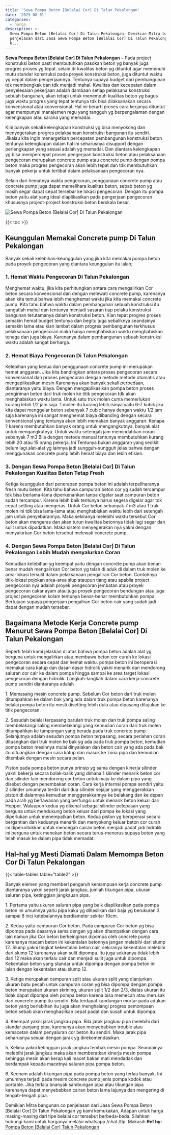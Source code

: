 ```yaml
---
title: 'Sewa Pompa Beton [Belalai Cor] Di Talun Pekalongan'
date: '2025-08-01'
categories:
  - harga
description: >-
  Sewa Pompa Beton [Belalai Cor] Di Talun Pekalongan. Demikian Mitra bangunan.co
  penjelasan dari Jasa Sewa Pompa Beton [Belalai Cor] Di Talun Pekalongan yg
  k...
---
```


**Sewa Pompa Beton \[Belalai Cor\] Di Talun Pekalongan** – Pada project konstruksi beton pasti membutuhkan pasokan beton yg banyak juga progres proses yg tepat. selain dr kwalitas beton yg dituntut agar memenuhi mutu standar konstruksi pada proyek konstruksi beton, juga dituntut waktu yg cepat dalam pengerjaannya. Tentunya supaya budget dari pembangunan tdk membengkak dan tdk menjadi mahal. Kwalitas dan kecepatan dalam penyelesaian pekerjaan adalah dambaan setiap pelaksana konstruksi sebuah bangunan, akan tetapi untuk menempuh kualitas beton yg bagus juga waktu progres yang tepat tentunya tdk bisa dilaksanakan secara konvensional atau konvensional. Hal ini berarti proses cara kerjanya dituntut agar mempunyai manajemen regu yang tangguh yg berpengalaman dengan kelengkapan atau sarana yang memadai.

Kini banyak sekali kelengkapan konstruksi yg bisa menyokong dan menyegerakan progres pelaksanaan konstruksi bangunan itu sendiri. Jikalau kita ingin menargetkan percepatan pembangunan konstruksi beton tentunya kelengkapan dalam hal ini seharusnya disupport dengan perlengkapan yang sesuai adalah yg memadai. Dan diantara kelengkapan yg bisa mempercepat proses pengerjaan konstruksi beton atau pelaksanaan pengecoran merupakan concrete pump atau concrete pump dengan pompa beton maka progres pengecoran akan lebih tepat dan tdk membutuhkan banyak pekerja untuk terlibat dalam pelaksanaan pengecoran nya.

Selain dari hematnya waktu pengecoran, penggunaan concrete pump atau concrete pump juga dapat memelihara kualitas beton, sebab beton yg masih segar dapat cepat tersebar ke lokasi pengecoran. Dengan itu pompa beton yaitu alat yang ideal diaplikasikan pada pengerjaan pengecoran khususnya project-project konstruksi beton berskala besar.

![Sewa Pompa Beton [Belalai Cor] Di Talun Pekalongan](/images/sewa-concrete-pump-19.png)

{{< toc >}}

## Keunggulan Memakai Concrete pump Di Talun Pekalongan

Banyak sekali kelebihan-keunggulan yang jika kita memakai pompa beton pada proyek pengecoran yang diantara keunggulan itu ialah;

### 1\. Hemat Waktu Pengecoran Di Talun Pekalongan

Menghemat waktu, jika kita perhitungkan antara cara mengalirkan Cor beton secara konvensional dan dengan melewati concrete pump, karenanya akan kita temui bahwa lebih menghemat waktu jika kita memakai concrete pump. Kita tahu bahwa waktu dalam pembangunan sebuah konstruksi itu sangatlah mahal dan tentunya menjadi sasaran tiap pelaku konstruksi bangunan terutamanya dalam konstruksi beton. Kian tepat progres proses semakin hemat budget tentunya dan begitu juga sebaliknya seandainya semakin lama atau kian lambat dalam progres pembangunan terkhusus pelaksanaan pengecoran maka hanya menghabiskan waktu menghabiskan tenaga dan juga biaya. Karenanya dalam pembangunan sebuah konstruksi waktu adalah sangat berharga.

### 2\. Hemat Biaya Pengecoran Di Talun Pekalongan

Kelebihan yang kedua dari penggunaan concrete pump ini merupakan hemat anggaran. Jika kita bandingkan antara proses pengecoran secara konvensional dan proses pengecoran dengan metode metode otomatis atau mengaplikasikan mesin Karenanya akan banyak sekali perbedaan, diantaranya yaitu biaya. Dengan mengaplikasikan pompa beton proses pengiriman beton dari truk molen ke titik pengecoran tdk akan menghabiskan waktu lama. Untuk satu truk molen cuma memerlukan kurang lebih 1/2 jam saja. 1 molen itu kurang lebih isinya yaitu 6-7 kubik jika kita dapat menggelar beton sebanyak 7 cubic hanya dengan waktu 1/2 jam saja karenanya ini sangat menghemat biaya dibanding dengan secara konvensional yang tentunya akan lebih memakan banyak anggaran. Kenapa ? karena membutuhkan banyak orang untuk mengangkutnya, banyak alat untuk mengangkutnya. Untuk waktu setengah jam memindahkan coran sebanyak 7 m3 Bila dengan metode manual tentunya membutuhkan kurang lebih 20 atau 15 orang pekerja. Ini Tentunya bukan anggaran yang sedikit belum lagi alat-alat yg lainnya jadi sungguh-sungguh jelas bahwa dengan menggunakan concrete pump lebih hemat biaya dan lebih efisien.

### 3\. Dengan Sewa Pompa Beton \[Belalai Cor\] Di Talun Pekalongan Kualitas Beton Tetap Fresh

Ketiga keunggulan dari penerapan pompa beton ini adalah terpeliharanya fresh mutu beton. Kita tahu bahwa campuran beton cor yg sudah tercampur tdk bisa berlama-lama diperkenankan tanpa digelar saat campuran beton sudah tercampur. Karena lebih baik tentunya harus segera digelar agar tdk cepat setting atau mengeras. Untuk Cor beton sebanyak 7 m3 atau 1 truk molen ini tdk bisa lama-lama atau menghabiskan waktu lebih dari setengah jam untuk penyebarannya. Maka sekiranya melebihi waktu tersebut Cor beton akan mengeras dan akan turun kwalitas betonnya tidak lagi segar dan sulit untuk dipadatkan. Maka sistem menyegerakan nya yakni dengan menyalurkan Cor beton tersebut melewati concrete pump.

### 4\. Dengan Sewa Pompa Beton \[Belalai Cor\] Di Talun Pekalongan Lebih Mudah menyalurkan Coran

Kemudian kelebihan yg keempat yaitu dengan concrete pump akan benar-benar mudah mengalirkan Cor beton yg telah di aduk di dalam truk molen ke area-lokasi tersulit dalam pelaksanaan pengaliran Cor beton. Contohnya titik-lokasi pojokan area-area slup ataupun tiang atau apabila project pengecoran nya adalah proyek pengecoran jembatan atau proyek pengecoran cakar ayam atau juga proyek pengecoran bendungan atau juga project pengecoran kolam tentunya benar-benar membutuhkan pompa. Bertujuan supaya pengerjaan pengaliran Cor beton cair yang sudah jadi dapat dengan mudah tersebar.

## Bagaimana Metode Kerja Concrete pump Menurut Sewa Pompa Beton \[Belalai Cor\] Di Talun Pekalongan

Seperti telah kami jelaskan di atas bahwa pompa beton adalah alat yg berguna untuk mengalirkan atau membawa beton cor curah ke lokasi pengecoran secara cepat dan hemat waktu. pompa beton ini beroperasi memakai cara katup dan dasar-dasar hidrolik yakni menarik dan mendorong saluran cor cair ke dalam pompa hingga sampai ke area target lokasi pengecoran dengan hidrolik. Langkah-langkah dalam cara kerja concrete pump sendiri diantaranya adalah

1\. Memasang mesin concrete pump. Sebelum Cor beton dari truk molen ditumpahkan ke dalam bak yang ada dalam truk pompa beton karenanya belalai pompa beton itu mesti disetting lebih dulu atau dipasang ditujukan ke titik pengecoran.

2\. Sesudah belalai terpasang barulah truk molen dan truk pompa saling membelakangi saling membelakangi yang kemudian coran dari truk molen ditumpahkan ke tampungan yang berada pada truk concrete pump. Selanjutnya adalah sesudah pompa beton terpasang, secara perlahan coran dituangkan dari truk molen ke bak yg ada pada truk pompa beton, kemudian pompa beton mesinnya mulai dinyalakan dan beton cair yang ada pada bak itu dituangkan dengan cara katup dan masuk ke zona pipa dan kemudian ditembak dengan mesin secara pelan.

Piston pada pompa beton punya prinsip yg sama dengan kinerja silinder yakni bekerja secara bolak-balik yang dimana 1 silinder menarik beton cor dan silinder lain mendorong cor beton untuk maju ke dalam pipa yang disebut dengan penembakan coran. Cara kerja internal pompa sendiri yaitu 2 silinder umumnya terdiri dari dua silinder sejajar yang menggerakkan piston di dalamnya kemudian menggerakkannya ke belakang dan ke depan pada arah yg berlawanan yang berfungsi untuk menarik beton keluar dari Hopper. Walaupun kedua yg dikenal sebagai silinder pelepasan yang berguna untuk mendukung beton keluar dari pompa ke lokasi yang diperlukan untuk menempatkan beton. Kedua piston yg beroperasi secara bergantian dan keduanya menarik dan menyokong keluar beton cor curah ini diperuntukkan untuk mencegah cairan beton menjadi padat jadi hidrolik ini berguna untuk menekan beton secara terus-menerus supaya beton yang telah masuk ke dalam pipa tidak memadat.

## Hal-hal yg Mesti Diamati Dalam Memompa Beton Cor Di Talun Pekalongan

{{< table-tables table="table2" >}}

Banyak elemen yang memberi pengaruh kemampuan kerja concrete pump diantaranya yakni seperti jarak jangkau, jumlah tikungan pipa, ukuran saluran pipa, ketinggian jangkauan pipa.

1\. Pertama yaitu ukuran saluran pipa yang baik diaplikasikan pada pompa beton ini umumnya yaitu pipa kaku yg dihasilkan dari baja yg berukuran 3 sampai 8 inci ketebalannya berdiameter sekitar 10cm.

2\. Kedua yaitu campuran Cor beton. Pada campuran Cor beton yg bisa dipompa pada dasarnya sama dengan yg akan ditempatkan dengan cara lain namun jika Cor beton berkeinginan dipompa oleh concrete pump karenanya macam beton ini kekentalan betonnya jangan melebihi dari slump 12. Slump yakni tingkat kekentalan beton cair, sekiranya kekentalan melebihi dari slump 12 karenanya akan sulit dipompa. Itu juga sekiranya tidak lebih dari 12 maka akan terlalu cair dan menjadi sulit juga untuk dipompa. Kekentalan beton yang standar untuk dipompa dengan pompa beton ini ialah dengan kekentalan atau slump 12.

3\. Ketiga merupakan campuran split atau ukuran split yang dianjurkan ukuran batu pecah untuk campuran coran yg bisa dipompa dengan pompa beton merupakan ukuran skrining, ukuran split 1/2 dan 2/3, diatas ukuran itu tidak dapat dipompa oleh pompa beton karena bisa memecah atau merusak dari concrete pump itu sendiri. Bila terdapat kandungan mortar pada adukan beton yang berlebihan itu juga akan menghalangi progres pemompaan beton sebab akan menghasilkan cepat padat dan susah untuk dipompa.

4\. Keempat yakni jarak jangkau pipa. Bila jarak jangkau pipa melebihi dari standar panjang pipa, karenanya akan menyebabkan trouble atau kemacetan dalam penyaluran cor beton itu sendiri. Maka jarak pipa seharusnya sesuai dengan jarak yg direkomendasikan.

5\. Kelima yakni ketinggian jarak jangkau tembak mesin pompa. Seandainya melebihi jarak jangkau maka akan memberatkan kinerja mesin pompa sehingga mesin akan kerap kali macet bakan mati mendadak dan berdampak kepada macetnya saluran pipa pompa beton.

6\. Keenam adalah tikungan pipa pada pompa beton yang terlau banyak. Ini umumnya terjadi pada mesim concrete pump jenis pompa kodok atau portable. Jika terlalu bnanyak sambungan pipa atau tikungan pipa karenanya dapat menyebabkan cairan beton lama lajunya dan mengering di tengah-tengah pipa.

Demikian Mitra bangunan.co penjelasan dari Jasa Sewa Pompa Beton \[Belalai Cor\] Di Talun Pekalongan yg kami kemukakan, Adapun untuk harga masing-masing dari tipe belalai cor tersebut berbeda-beda. Silahkan hubungi kami untuk harganya melalui whatsapp /chat /tlp. Makasih
**Ref by:** [Pompa Beton [Belalai Cor] Talun Pekalongan](https://id.wikipedia.org/wiki/Pompa)
